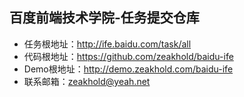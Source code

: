 ## 百度前端技术学院-任务提交仓库

* 任务根地址：http://ife.baidu.com/task/all
* 代码根地址：https://github.com/zeakhold/baidu-ife
* Demo根地址：http://demo.zeakhold.com/baidu-ife
* 联系邮箱：zeakhold@yeah.net

 <p>
